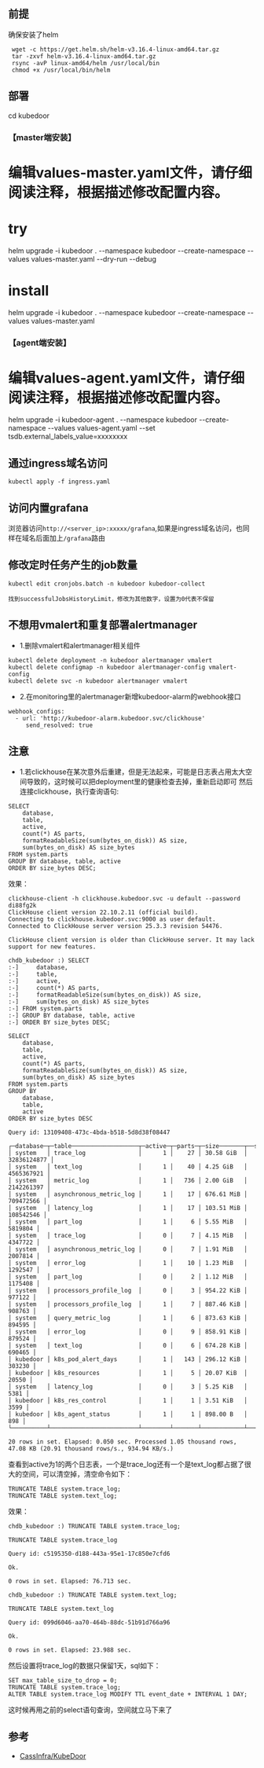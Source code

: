 ## 前提
确保安装了helm
```
 wget -c https://get.helm.sh/helm-v3.16.4-linux-amd64.tar.gz
 tar -zxvf helm-v3.16.4-linux-amd64.tar.gz
 rsync -avP linux-amd64/helm /usr/local/bin
 chmod +x /usr/local/bin/helm
```

## 部署
cd kubedoor
### 【master端安装】
# 编辑values-master.yaml文件，请仔细阅读注释，根据描述修改配置内容。
# try
helm upgrade -i kubedoor . --namespace kubedoor --create-namespace --values values-master.yaml --dry-run --debug
# install
helm upgrade -i kubedoor . --namespace kubedoor --create-namespace --values values-master.yaml
### 【agent端安装】
# 编辑values-agent.yaml文件，请仔细阅读注释，根据描述修改配置内容。
helm upgrade -i kubedoor-agent . --namespace kubedoor --create-namespace --values values-agent.yaml --set tsdb.external_labels_value=xxxxxxxx

## 通过ingress域名访问

```
kubectl apply -f ingress.yaml
```

## 访问内置grafana
浏览器访问`http://<server_ip>:xxxxx/grafana`,如果是ingress域名访问，也同样在域名后面加上`/grafana`路由

## 修改定时任务产生的job数量
```
kubectl edit cronjobs.batch -n kubedoor kubedoor-collect

找到successfulJobsHistoryLimit，修改为其他数字，设置为0代表不保留
```

## 不想用vmalert和重复部署alertmanager
- 1.删除vmalert和alertmanager相关组件
```
kubectl delete deployment -n kubedoor alertmanager vmalert
kubectl delete configmap -n kubedoor alertmanager-config vmalert-config
kubectl delete svc -n kubedoor alertmanager vmalert
```

- 2.在monitoring里的alertmanager新增kubedoor-alarm的webhook接口
```
webhook_configs:
  - url: 'http://kubedoor-alarm.kubedoor.svc/clickhouse'
     send_resolved: true
```

## 注意
- 1.若clickhouse在某次意外后重建，但是无法起来，可能是日志表占用太大空间导致的，这时候可以把deployment里的健康检查去掉，重新启动即可
然后连接clickhouse，执行查询语句:
```
SELECT
    database,
    table,
    active,
    count(*) AS parts,
    formatReadableSize(sum(bytes_on_disk)) AS size,
    sum(bytes_on_disk) AS size_bytes
FROM system.parts
GROUP BY database, table, active
ORDER BY size_bytes DESC;
```
效果：
```
clickhouse-client -h clickhouse.kubedoor.svc -u default --password di88fg2k
ClickHouse client version 22.10.2.11 (official build).
Connecting to clickhouse.kubedoor.svc:9000 as user default.
Connected to ClickHouse server version 25.3.3 revision 54476.

ClickHouse client version is older than ClickHouse server. It may lack support for new features.

chdb_kubedoor :) SELECT
:-]     database,
:-]     table,
:-]     active,
:-]     count(*) AS parts,
:-]     formatReadableSize(sum(bytes_on_disk)) AS size,
:-]     sum(bytes_on_disk) AS size_bytes
:-] FROM system.parts
:-] GROUP BY database, table, active
:-] ORDER BY size_bytes DESC;

SELECT
    database,
    table,
    active,
    count(*) AS parts,
    formatReadableSize(sum(bytes_on_disk)) AS size,
    sum(bytes_on_disk) AS size_bytes
FROM system.parts
GROUP BY
    database,
    table,
    active
ORDER BY size_bytes DESC

Query id: 13109408-473c-4bda-b518-5d8d38f08447

┌─database─┬─table───────────────────┬─active─┬─parts─┬─size───────┬──size_bytes─┐
│ system   │ trace_log               │      1 │    27 │ 30.58 GiB  │ 32836124877 │
│ system   │ text_log                │      1 │    40 │ 4.25 GiB   │  4565367921 │
│ system   │ metric_log              │      1 │   736 │ 2.00 GiB   │  2142261397 │
│ system   │ asynchronous_metric_log │      1 │    17 │ 676.61 MiB │   709472566 │
│ system   │ latency_log             │      1 │    17 │ 103.51 MiB │   108542546 │
│ system   │ part_log                │      1 │     6 │ 5.55 MiB   │     5819804 │
│ system   │ trace_log               │      0 │     7 │ 4.15 MiB   │     4347722 │
│ system   │ asynchronous_metric_log │      0 │     7 │ 1.91 MiB   │     2007814 │
│ system   │ error_log               │      1 │    10 │ 1.23 MiB   │     1292547 │
│ system   │ part_log                │      0 │     2 │ 1.12 MiB   │     1175408 │
│ system   │ processors_profile_log  │      0 │     3 │ 954.22 KiB │      977122 │
│ system   │ processors_profile_log  │      1 │     7 │ 887.46 KiB │      908763 │
│ system   │ query_metric_log        │      1 │     6 │ 873.63 KiB │      894595 │
│ system   │ error_log               │      0 │     9 │ 858.91 KiB │      879524 │
│ system   │ text_log                │      0 │     6 │ 674.28 KiB │      690465 │
│ kubedoor │ k8s_pod_alert_days      │      1 │   143 │ 296.12 KiB │      303230 │
│ kubedoor │ k8s_resources           │      1 │     5 │ 20.07 KiB  │       20550 │
│ system   │ latency_log             │      0 │     3 │ 5.25 KiB   │        5381 │
│ kubedoor │ k8s_res_control         │      1 │     1 │ 3.51 KiB   │        3599 │
│ kubedoor │ k8s_agent_status        │      1 │     1 │ 898.00 B   │         898 │
└──────────┴─────────────────────────┴────────┴───────┴────────────┴─────────────┘

20 rows in set. Elapsed: 0.050 sec. Processed 1.05 thousand rows, 47.08 KB (20.91 thousand rows/s., 934.94 KB/s.)
```

查看到active为1的两个日志表，一个是trace_log还有一个是text_log都占据了很大的空间，可以清空掉，清空命令如下：
```
TRUNCATE TABLE system.trace_log;
TRUNCATE TABLE system.text_log;
```

效果：
```
chdb_kubedoor :) TRUNCATE TABLE system.trace_log;

TRUNCATE TABLE system.trace_log

Query id: c5195350-d188-443a-95e1-17c850e7cfd6

Ok.

0 rows in set. Elapsed: 76.713 sec.

chdb_kubedoor :) TRUNCATE TABLE system.text_log;

TRUNCATE TABLE system.text_log

Query id: 099d6046-aa70-464b-88dc-51b91d766a96

Ok.

0 rows in set. Elapsed: 23.988 sec.
```

然后设置将trace_log的数据只保留1天，sql如下：
```
SET max_table_size_to_drop = 0;
TRUNCATE TABLE system.trace_log;
ALTER TABLE system.trace_log MODIFY TTL event_date + INTERVAL 1 DAY;
```

这时候再用之前的select语句查询，空间就立马下来了


## 参考
- [CassInfra/KubeDoor][1]

[1]: https://github.com/CassInfra/KubeDoor?tab=readme-ov-file

